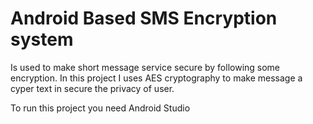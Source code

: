 # Android Based SMS Encryption system
Is used to make short message service secure by following some encryption.
In this project I uses AES cryptography to make message a cyper text in secure the privacy of user.

To run this project you need Android Studio

